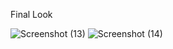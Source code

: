 Final Look

![Screenshot (13)](https://github.com/gargee-banerjee/ToDoApp-fireBase/assets/61202425/8ff783e2-8783-4a89-9e69-acd47a0819ec)
![Screenshot (14)](https://github.com/gargee-banerjee/ToDoApp-fireBase/assets/61202425/2d1c7913-aa00-4ea1-bcbe-f78f753367b2)
